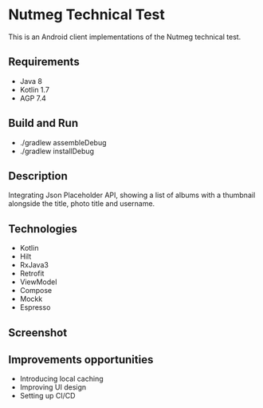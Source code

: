 # Nutmeg Technical Test
This is an Android client implementations of the Nutmeg technical test.

## Requirements
* Java 8
* Kotlin 1.7
* AGP 7.4

## Build and Run
* ./gradlew assembleDebug
* ./gradlew installDebug

## Description

Integrating Json Placeholder API, showing a list of albums with a thumbnail alongside the title, photo title and username.
    
## Technologies
* Kotlin
* Hilt
* RxJava3
* Retrofit
* ViewModel
* Compose
* Mockk
* Espresso


## Screenshot

## Improvements opportunities
* Introducing local caching
* Improving UI design
* Setting up CI/CD
